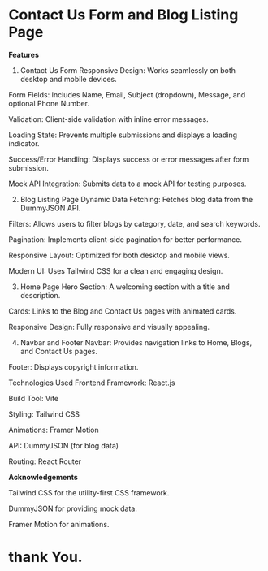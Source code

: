  # Contact Us Form and Blog Listing Page

 **Features**
1. Contact Us Form
Responsive Design: Works seamlessly on both desktop and mobile devices.

Form Fields: Includes Name, Email, Subject (dropdown), Message, and optional Phone Number.

Validation: Client-side validation with inline error messages.

Loading State: Prevents multiple submissions and displays a loading indicator.

Success/Error Handling: Displays success or error messages after form submission.

Mock API Integration: Submits data to a mock API for testing purposes.

2. Blog Listing Page
Dynamic Data Fetching: Fetches blog data from the DummyJSON API.

Filters: Allows users to filter blogs by category, date, and search keywords.

Pagination: Implements client-side pagination for better performance.

Responsive Layout: Optimized for both desktop and mobile views.

Modern UI: Uses Tailwind CSS for a clean and engaging design.

3. Home Page
Hero Section: A welcoming section with a title and description.

Cards: Links to the Blog and Contact Us pages with animated cards.

Responsive Design: Fully responsive and visually appealing.

4. Navbar and Footer
Navbar: Provides navigation links to Home, Blogs, and Contact Us pages.

Footer: Displays copyright information.

Technologies Used
Frontend Framework: React.js

Build Tool: Vite

Styling: Tailwind CSS

Animations: Framer Motion

API: DummyJSON (for blog data)

Routing: React Router


**Acknowledgements**

Tailwind CSS for the utility-first CSS framework.

DummyJSON for providing mock data.

Framer Motion for animations.

#                                    thank You. 


 